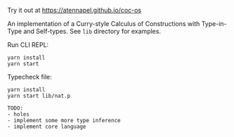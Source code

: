 Try it out at https://atennapel.github.io/coc-os

An implementation of a Curry-style Calculus of Constructions with Type-in-Type and Self-types.
See `lib` directory for examples.

Run CLI REPL:
```
yarn install
yarn start
```

Typecheck file:
```
yarn install
yarn start lib/nat.p
```

```
TODO:
- holes
- implement some more type inference
- implement core language
```
